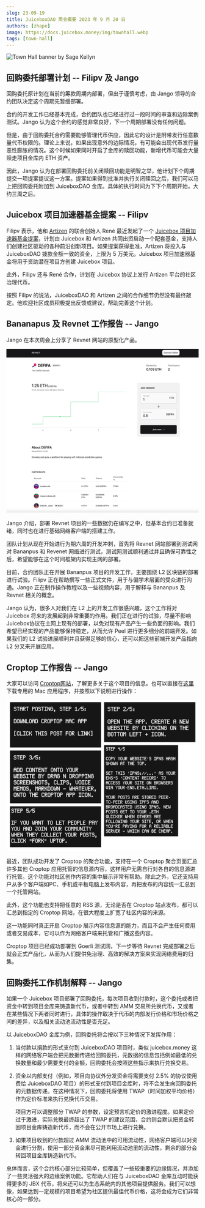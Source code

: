 ```yaml
---
slug: 23-09-19
title: JuiceboxDAO 周会概要 2023 年 9 月 20 日
authors: [zhape]
image: https://docs.juicebox.money/img/townhall.webp
tags: [town-hall]
---
```


![Town Hall banner by Sage Kellyn](https://docs.juicebox.money/img/townhall.webp)

## 回购委托部署计划 -- Filipv 及 Jango

回购委托原计划在当前的筹款周期内部署，但出于谨慎考虑，由 Jango 领导的合约团队决定这个周期先暂缓部署。

合约的开发工作已经基本完成，合约团队也已经进行过一段时间的审查和边际案例测试。Jango 认为这个合约的感觉非常良好，下一个周期部署没有任何问题。

但是，由于回购委托合约需要能够管理代币供应，因此它的设计是附带发行任意数量代币权限的。理论上来说，如果出现意外的边际情况，有可能会出现代币发行量恶性膨胀的情况。这个时候如果同时开启了金库的赎回功能，新增代币可能会大量赎走项目金库内 ETH 资产。

因此，Jango 认为在部署回购委托前关闭赎回功能是明智之举，他计划下个周期提交一项提案提议这一方案。提案如果得到批准并执行关闭赎回之后，我们可以马上把回购委托附加到 JuiceboxDAO 金库。具体的执行时间为下下个周期开始，大约三周之后。

## Juicebox 项目加速器基金提案 -- Filipv

Filipv 表示，他和 [Artizen](https://www.artizen.fund/) 的联合创始人 René 最近发起了一个 [Juicebox 项目加速器基金提案](https://www.jbdao.org/s/juicebox/438)，计划由 Juicebox 和 Artizen 共同出资启动一个配套基金，支持人们创建社区驱动的各种前沿创新项目。如果提案获得批准，Artizen 将投入与 JuiceboxDAO 拨款金额一致的资金，上限为 5 万美元。Juicebox 项目加速器基金将用于资助潜在项目方创建 Juicebox 项目。

此外，Filipv 还与 René 合作，计划在 Juicebox 协议上发行 Artizen 平台的社区治理代币。

按照 Filipv 的说法，JuiceboxDAO 和 Artizen 之间的合作细节仍然没有最终敲定。他欢迎社区成员积极提出反馈或建议，帮助完善这个计划。

## Bananapus 及 Revnet 工作报告 -- Jango

Jango 在本次周会上分享了 Revnet 网站的原型化产品。

![Revnet prototype for Defifa](Revnet_prototype.png)

Jango 介绍，部署 Revnet 项目的一些数据仍在编写之中，但基本合约已准备就绪，同时也在进行基础网络客户端的搭建工作。

团队计划从现在开始进行为期六周的开发冲刺，首先将 Revnet 网站部署到测试网对 Bananpus 和 Revenet 网络进行测试，测试网测试顺利通过并且确保可靠性之后，希望能够在这个时间框架内实现主网的部署。

目前，合约团队正在开展 Bananpus 项目的开发工作，主要围绕 L2 区块链的部署进行试验。Filipv 正在帮助撰写一些正式文件，用于与偏学术层面的受众进行沟通。Jango 正在制作操作教程以及一些视频内容，用于解释与 Bananpus 及 Revnet 相关的概念。

Jango 认为，很多人对我们在 L2 上的开发工作很感兴趣，这个工作将对 Juicebox 将来的发展起到非常重要的作用。我们正在进行的试验，尽量不影响 Juicebox协议在主网上现有的部署，以免对现有产品产生一些负面的影响。我们希望已经实现的产品能够保持稳定，从而允许 Peel 进行更多细分的前端开发。如果我们的 L2 试验进展顺利并且获得足够的信心，还可以把这些前端开发产品指向 L2 分叉来开展应用。

## Croptop 工作报告 -- Jango

大家可以访问 [Croptop网站](https://croptop.eth.limo/)，了解更多关于这个项目的信息。也可以直接在[这里](https://pinnable.xyz/dl/croptop)下载专用的 Mac 应用程序，并按照以下说明进行操作：

![Croptop App user's guide](croptop_instructions.png)

最近，团队成功开发了 Croptop 的聚合功能，支持在一个 Croptop 聚合页面汇总许多其他 Croptop 应用托管的信息源内容，这样用户无需自行对各自的信息源进行托管。这个功能对社区创作内容的集中展示非常有帮助。除此之外，它还支持用户从多个客户端如PC、手机或平板电脑上发布内容，再把发布的内容统一汇总到一个托管网站。

此外，这个功能也支持把任意的 RSS 源，无论是否在 Croptop 站点发布，都可以汇总到指定的 Croptop 网站，在很大程度上扩宽了社区内容的来源。

这一功能同时真正开启 Croptop 展示内容信息源的能力，而且不会产生任何费用或者交易成本，它可以作为网络客户端来托管和广播这些内容。

Croptop 项目已经成功部署到 Goerli 测试网，下一步等待 Revnet 完成部署之后就会正式产品化，从而为人们提供免治理、高效的解决方案来实现网络费用的归集。

## 回购委托工作机制解释 -- Jango

如果一个 Juicebox 项目部署了回购委托，每次项目收到付款时，这个委托或者把资金中转到项目金库来铸造新代币，或者中转到 AMM 交易所兑换代币，又或者在某些情况下两者同时进行，具体的操作取决于代币的内部发行价格和市场价格之间的差异，以及相关流动池流动性是否充足。

以 JuiceboxDAO 金库为例，回购委托将会按以下三种情况下发挥作用：

1. 当付款以捐款的形式支付到 JuiceboxDAO 项目时，类似  juicebox.money 这样的网络客户端会把元数据传递给回购委托，元数据的信息包括例如最低的兑换数量和最少需要支付的金额，回购委托会按照这些指示来执行兑换交易。

2. 资金以内部支付（例如，项目向协议外分发资金将需要支付 2.5% 的协议使用费给 JuiceboxDAO 项目）的形式支付到项目金库时，将不会发生向回购委托的元数据传递。在这种情况下，回购委托将使用 TWAP（时间加权平均价格）作为定价标准来执行兑换代币交易。

   项目方可以调整部分 TWAP 的参数，设定预言机定价的激进程度。如果定价过于激进，实际兑换最终超出了 TWAP 的建议范围，合约则会默认把资金转回项目金库铸造新代币，而不会在公开市场上进行兑换。

3. 如果项目收到的付款超过 AMM 流动池中的可用流动性，网络客户端可以对资金进行分割，使用一部分资金来尽可能利用流动池里的流动性，剩余的部分会转回项目金库铸造新代币。

总体而言，这个合约核心部分比较简单，但覆盖了一些较重要的边缘情况，并添加了一些灵活强大的边缘案例功能。它帮助人们在与 JuiceboxDAO 金库互动时能获得更多的 JBX 代币，将来还可以为生态系统内的其他项目提供服务。我们可以想像，如果达到一定规模的项目希望为社区提供最佳代币价格，这将会成为它们非常核心的一部分。
